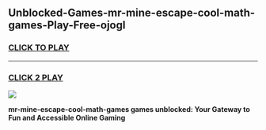 
## Unblocked-Games-mr-mine-escape-cool-math-games-Play-Free-ojogl
<h3>
<a href="https://premium76.site?title=mr-mine-escape-cool-math-games&ref=21A">CLICK TO PLAY</a></h3>
<hr>

<h3>
<a href="https://premium76.site?title=mr-mine-escape-cool-math-games&ref=21A">CLICK 2 PLAY</a>
  
</h3>

<a href="https://premium76.site?title=mr-mine-escape-cool-math-games&ref=21A"><img src="https://clearcache.store/games.png"></a>


**mr-mine-escape-cool-math-games games unblocked: Your Gateway to Fun and Accessible Online Gaming**
